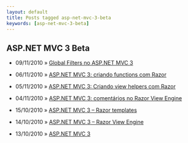 ```yaml
---
layout: default
title: Posts tagged asp-net-mvc-3-beta
keywords: [asp-net-mvc-3-beta]
---
```

<h2 class="category">ASP.NET MVC 3 Beta</h2>
<ul class="posts">
<li>
<p>
<span class="date">09/11/2010</span> &raquo; 
<a href="/blog/global-filters-no-asp-net-mvc-3">Global Filters no ASP.NET MVC 3</a>
</p>
</li> 
<li>
<p>
<span class="date">06/11/2010</span> &raquo; 
<a href="/blog/asp-net-mvc-3-criando-functions-com-razor">ASP.NET MVC 3: criando functions com Razor</a>
</p>
</li> 
<li>
<p>
<span class="date">05/11/2010</span> &raquo; 
<a href="/blog/asp-net-mvc-3-criando-view-helpers-com-razor">ASP.NET MVC 3: Criando view helpers com Razor</a>
</p>
</li> 
<li>
<p>
<span class="date">04/11/2010</span> &raquo; 
<a href="/blog/asp-net-mvc-3-comentarios-no-razor-view-engine">ASP.NET MVC 3: comentários no Razor View Engine</a>
</p>
</li> 
<li>
<p>
<span class="date">15/10/2010</span> &raquo; 
<a href="/blog/asp-net-mvc-3-razor-templates">ASP.NET MVC 3 – Razor templates</a>
</p>
</li> 
<li>
<p>
<span class="date">14/10/2010</span> &raquo; 
<a href="/blog/asp-net-mvc-3-razor-view-engine">ASP.NET MVC 3 – Razor View Engine</a>
</p>
</li> 
<li>
<p>
<span class="date">13/10/2010</span> &raquo; 
<a href="/blog/asp-net-mvc-3">ASP.NET MVC 3</a>
</p>
</li> 
</ul>
